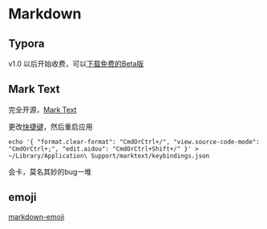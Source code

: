# Markdown

## Typora

 v1.0 以后开始收费，可以[下载免费的Beta版](https://typora.io/releases/all)

## Mark Text

完全开源，[Mark Text](https://marktext.app/)

更改[快捷键](https://github.com/marktext/marktext/blob/develop/docs/KEYBINDINGS.md)，然后重启应用

```shell
echo '{ "format.clear-format": "CmdOrCtrl+/", "view.source-code-mode": "CmdOrCtrl+;", "edit.aidou": "CmdOrCtrl+Shift+/" }' > ~/Library/Application\ Support/marktext/keybindings.json
```
会卡，莫名其妙的bug一堆

## emoji
[markdown-emoji](https://github.com/zhouie/markdown-emoji)